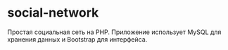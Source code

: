 # social-network
Простая социальная сеть на PHP. Приложение использует MySQL для хранения данных и Bootstrap для интерфейса.
